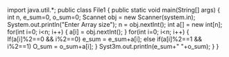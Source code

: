 import java.util.*;
public class File1 {
public static void main(String[] args) {
int n, e_sum=0, o_sum=0;
Scannet obj = new Scanner(system.in);
System.out.println("Enter Array size");
n = obj.nextInt();
int a[] = new int[n];
for(int i=0; i<n; i++)
{
a[i] = obj.nextInt();
}
for(int i=0; i<n; i++)
{
If(a[i]%2==0 && i%2==0)
e_sum = e_sum+a[i];
else if(a[i]%2==1 && i%2==1)
O_sum = o_sum+a[i];
}
Syst3m.out.println(e_sum+" "+o_sum);
}
}



